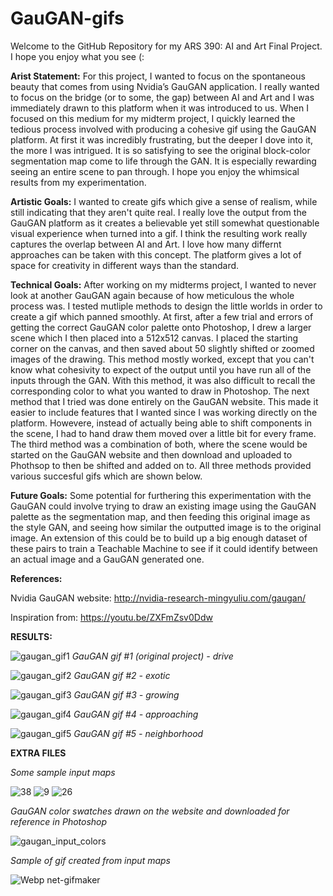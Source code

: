 # GauGAN-gifs
Welcome to the GitHub Repository for my ARS 390: AI and Art Final Project.  I hope you enjoy what you see (:

**Arist Statement:**
For this project, I wanted to focus on the spontaneous beauty that comes from using Nvidia’s GauGAN application.  I really wanted to focus on the bridge (or to some, the gap) between AI and Art and I was immediately drawn to this platform when it was introduced to us.  When I focused on this medium for my midterm project, I quickly learned the tedious process involved with producing a cohesive gif using the GauGAN platform.  At first it was incredibly frustrating, but the deeper I dove into it, the more I was intrigued.  It is so satisfying to see the original block-color segmentation map come to life through the GAN.  It is especially rewarding seeing an entire scene to pan through.  I hope you enjoy the whimsical results from my experimentation.

**Artistic Goals:**
I wanted to create gifs which give a sense of realism, while still indicating that they aren't quite real. I really love the output from the GauGAN platform as it creates a believable yet still somewhat questionable visual experience when turned into a gif.  I think the resulting work really captures the overlap between AI and Art.  I love how many differnt approaches can be taken with this concept.  The platform gives a lot of space for creativity in different ways than the standard.  
        
**Technical Goals:**
After working on my midterms project, I wanted to never look at another GauGAN again because of how meticulous the whole process was.  I tested mutliple methods to design the little worlds in order to create a gif which panned smoothly.  At first, after a few trial and errors of getting the correct GauGAN color palette onto Photoshop, I drew a larger scene which I then placed into a 512x512 canvas.  I placed the starting corner on the canvas, and then saved about 50 slightly shifted or zoomed images of the drawing.  This method mostly worked, except that you can't know what cohesivity to expect of the output until you have run all of the inputs through the GAN.  With this method, it was also difficult to recall the corresponding color to what you wanted to draw in Photoshop.  The next method that I tried was done entirely on the GauGAN website.  This made it easier to include features that I wanted since I was working directly on the platform.  Howevere, instead of actually being able to shift components in the scene, I had to hand draw them moved over a little bit for every frame.  The third method was a combination of both, where the scene would be started on the GauGAN website and then download and uploaded to Phothsop to then be shifted and added on to.  All three methods provided various succesful gifs which are shown below. 

**Future Goals:**
Some potential for furthering this experimentation with the GauGAN could involve trying to draw an existing image using the GauGAN palette as the segmentation map, and then feeding this original image as the style GAN, and seeing how similar the outputted image is to the original image.  An extension of this could be to build up a big enough dataset of these pairs to train a Teachable Machine to see if it could identify between an actual image and a GauGAN generated one.   

**References:** 

Nvidia GauGAN website: http://nvidia-research-mingyuliu.com/gaugan/

Inspiration from: https://youtu.be/ZXFmZsv0Ddw

**RESULTS:**

![gaugan_gif1](https://user-images.githubusercontent.com/79603235/116840891-838de480-aba5-11eb-90dc-a7862fc57f47.gif)
*GauGAN gif #1 (original project) - drive*

![gaugan_gif2](https://user-images.githubusercontent.com/79603235/116840960-b46e1980-aba5-11eb-8760-5652983e7e5b.gif)
*GauGAN gif #2 - exotic*

![gaugan_gif3](https://user-images.githubusercontent.com/79603235/116840980-bf28ae80-aba5-11eb-815f-0aaf496035dd.gif)
*GauGAN gif #3 - growing*

![gaugan_gif4](https://user-images.githubusercontent.com/79603235/116841023-d9628c80-aba5-11eb-9b17-92476c48f8b3.gif)
*GauGAN gif #4 - approaching*

![gaugan_gif5](https://user-images.githubusercontent.com/79603235/116841047-ec755c80-aba5-11eb-85bd-543ec5b9c279.gif)
*GauGAN gif #5 - neighborhood*

**EXTRA FILES**

*Some sample input maps*

![38](https://user-images.githubusercontent.com/79603235/116840936-a8825780-aba5-11eb-965e-9461dfada7a8.png)
![9](https://user-images.githubusercontent.com/79603235/116840938-a8825780-aba5-11eb-942d-2c7a23ca0971.png)
![26](https://user-images.githubusercontent.com/79603235/116840939-a91aee00-aba5-11eb-84a3-75a99bc81e78.png)


*GauGAN color swatches drawn on the website and downloaded for reference in Photoshop*

![gaugan_input_colors](https://user-images.githubusercontent.com/79603235/116840796-36117780-aba5-11eb-96ae-c1122b393c02.png)

*Sample of gif created from input maps*

![Webp net-gifmaker](https://user-images.githubusercontent.com/79603235/116841137-3c542380-aba6-11eb-8e92-c50f616fb084.gif)
